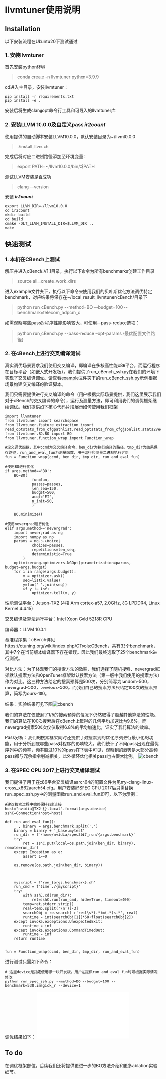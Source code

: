 # llvmtuner使用说明


## Installation
以下安装流程在Ubuntu20下测试通过

### 1. 安装llvmtuner
首先安装python环境
>conda create -n llvmtuner python=3.9.9

cd进入主目录，安装llvmtuner：
```
pip install -r requirements.txt
pip install -e .
```
安装后将生成clangopt命令行工具和可导入的llvmtuner库

### 2. 安装LLVM 10.0.0及自定义pass _**ir2count**_
使用提供的自动脚本安装LLVM10.0.0，默认安装目录为~/llvm10.0.0
>./install_llvm.sh

完成后将对应二进制路径添加至环境变量：
>export PATH=~/llvm10.0.0/bin/:$PATH

测试LLVM安装是否成功
>clang --version

安装 _**ir2count**_
```
export LLVM_DIR=~/llvm10.0.0
cd ir2count
mkdir build
cd build
cmake -DLT_LLVM_INSTALL_DIR=$LLVM_DIR ..
make
```

## 快速测试
### 1. 本机在CBench上测试
解压并进入cBench_V1.1目录，执行以下命令为所有benchmarks创建工作目录
>source all__create_work_dirs

进入example文件夹下，执行以下命令来使用我们的贝叶斯优化方法调优特定benchmark，对应结果将保存在~/local_result_llvmtuner/cBench/目录下
>python run_cBench.py --method=BO --budget=100 --benchmark=telecom_adpcm_c


如需观察哪些pass对程序性能影响较大，可使用--pass-reduce选项：
> python run_cBench.py --pass-reduce –opt-params {最优配置文件路径}

### 2. 在cBench上进行交叉编译测试
真实调优场景要求我们使用交叉编译，即编译在多核高性能x86平台，而运行程序在目标平台（如嵌入式开发板）。我们提供了run_cBench_ssh.py在我们的环境下实现了交叉编译调优。请查看example文件夹下的run_cBench_ssh.py示例根据场景构建交叉编译的验证脚本。

我们只需要提供进行交叉编译的命令（用户根据实际场景提供，我们这里展示我们对于cBench的交叉编译的命令），运行及测量方法，即可利用我们的调优框架继续调优。我们提供如下核心代码片段展示如何使用我们框架

```
import llvmtuner
from llvmtuner import searchspace
from llvmtuner.feature_extraction import read_optstats_from_cfgpathlist,read_optstats_from_cfgjsonlist,stats2vec
from llvmtuner.BO.BO import BO
from llvmtuner.function_wrap import Function_wrap

#定义调优函数，其中ccmd为交叉编译命令，ben_dir为执行编译的路径，tmp_dir为结果保存路径，run_and_eval_fun为测量函数，用于运行和测量二进制执行时间
fun = Function_wrap(ccmd, ben_dir, tmp_dir, run_and_eval_fun)

#使用BO进行优化
if args.method=='BO':
    BO=BO(
            fun=fun,
            passes=passes, 
            len_seq=150,
            budget=500, 
            acqf='EI',
            n_init=50,
            )

    BO.minimize()

#使用nevergrad进行优化
elif args.method=='nevergrad':
    import nevergrad as ng
    import numpy as np
    params = ng.p.Choice(
            choices=passes,
            repetitions=len_seq,
            deterministic=True
        )
    optimizer=ng.optimizers.NGOpt(parametrization=params, budget=args.budget)
    for i in range(args.budget):
        x = optimizer.ask()
        seq=list(x.value)
        y=fun(' '.join(seq))
        if y != inf:
            optimizer.tell(x, y)
```

性能测试平台：Jetson-TX2 (4核 Arm cortex-a57, 2.0GHz, 8G LPDDR4, Linux Kernel 4.4.15)

交叉编译及算法运行平台：Intel Xeon Gold 5218R CPU

编译器：LLVM 10.0.1

基准程序集：cBench详见https://ctuning.org/wiki/index.php/CTools:CBench，共有32个benchmark，其中7个在当前版本编译器下存在错误。因此我们最终选取了25个benchmark进行测试。

对比方法：为了体现我们的搜索方法的效率，我们选择了随机搜索、nevergrad框架默认搜索方法和OpenTuner框架默认搜索方法（第一版中我们使用的搜索方法）作为对比。这三种方法给定的搜索预算是500次，分别简写为random-500，nevergrad-500，previous-500。而我们自己的搜索方法只给定100次的搜索预算，简写为ours-100。

结果：实验结果可见下图![cbench](./examples/cbench.png "Magic Gardens")

我们的算法在仅使用了1/5的搜索预算的情况下仍然取得了超越其他算法的性能。我们的算法在100次搜索后在cBench上取得的几何平均加速比为9.6%，而nevergrad搜索500次仅仅取得6.8%的平均加速比，证实了我们算法的效率。

Pass分析：我们的搜索框架同时还提供了对搜索到的优化序列进行最小化的功能，用于分析到底哪些pass对程序的影响较大。我们统计了不同pass出现在最优序列中的频率，频率超过10%的pass在下表中可见，观察到的趋势是大部分高频pass都与冗余指令削减相关，此外循环优化相关pass也占很大比例。
![cbench](./examples/pass_freq.png "Magic Gardens")


### 3. 在SPEC CPU 2017上进行交叉编译测试
我们提供了用于在x86平台交叉编译aarch64的配置文件为见my-clang-linux-cross_x862aarch64.cfg。用户安装好SPEC CPU 2017后只需替换run_spec_ssh.py中的测量函数run_and_eval_fun即可，以下为示例：

```
#建议搜索过程中始终保持ssh连接
host="nvidia@TX2-{}.local".format(args.device)
sshC=Connection(host=host)

def run_and_eval_fun():
    _ , binary = args.benchmark.split('.')
    binary = binary + '_base.mytest'
    run_dir = f'/home/nvidia/spec2017_run/{args.benchmark}'
    try:
        ret = sshC.put(local=os.path.join(ben_dir, binary), remote=run_dir)
    except Exception as e:
        assert 1==0

    os.remove(os.path.join(ben_dir, binary))
    
    
    
    myscript = f'run_{args.benchmark}.sh'
    run_cmd = f'time ./{myscript}'
    try:
        with sshC.cd(run_dir):
            ret=sshC.run(run_cmd, hide=True, timeout=100)
        temp=ret.stderr.strip()
        real=temp.split('\n')[-3]
        searchObj = re.search( r'real\s*(.*)m(.*)s.*', real)
        runtime = int(searchObj[1])*60+float(searchObj[2])
    except invoke.exceptions.UnexpectedExit:
        runtime = inf
    except invoke.exceptions.CommandTimedOut:
        runtime = inf
    return runtime 


fun = Function_wrap(ccmd, ben_dir, tmp_dir, run_and_eval_fun)
```
进行测试只需如下命令：
```
# 这里device是指定使用哪一块开发板，用户在提供run_and_eval_fun时可根据实际情况修改
python run_spec_ssh.py --method=BO --budget=100 --benchmark=538.imagick_r --device=1
```
调优结果如下：
![spec](./examples/spec.pdf "Magic Gardens")

## To do
在调优框架部位，后续我们还将提供更进一步的BO方法介绍和更多ablation实验细节。

